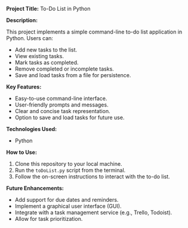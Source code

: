 
**Project Title:** To-Do List in Python

**Description:** 

This project implements a simple command-line to-do list application in Python. Users can:

* Add new tasks to the list.
* View existing tasks.
* Mark tasks as completed.
* Remove completed or incomplete tasks.
* Save and load tasks from a file for persistence.

**Key Features:**

* Easy-to-use command-line interface.
* User-friendly prompts and messages.
* Clear and concise task representation.
* Option to save and load tasks for future use.

**Technologies Used:**

* Python

**How to Use:**

1. Clone this repository to your local machine.
2. Run the `toDoList.py` script from the terminal.
3. Follow the on-screen instructions to interact with the to-do list.

**Future Enhancements:**

* Add support for due dates and reminders.
* Implement a graphical user interface (GUI).
* Integrate with a task management service (e.g., Trello, Todoist).
* Allow for task prioritization.
